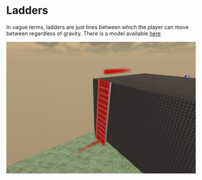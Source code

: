 # Ladders

In vague terms, ladders are just lines between which the player can move between regardless of gravity. There is a model available [here](file/ladder.rbxm)

![Ladder image](img/ladder.jpg)
